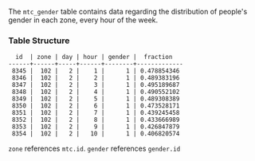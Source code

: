The `mtc_gender` table contains data regarding the distribution of people's gender in each zone, every hour of the week.

### Table Structure
```
  id  | zone | day | hour | gender |  fraction   
------+------+-----+------+--------+-------------
 8345 |  102 |   2 |    1 |      1 | 0.478854346
 8346 |  102 |   2 |    2 |      1 | 0.489383196
 8347 |  102 |   2 |    3 |      1 | 0.495189687
 8348 |  102 |   2 |    4 |      1 | 0.490552102
 8349 |  102 |   2 |    5 |      1 | 0.489308389
 8350 |  102 |   2 |    6 |      1 | 0.473528171
 8351 |  102 |   2 |    7 |      1 | 0.439245458
 8352 |  102 |   2 |    8 |      1 | 0.433666989
 8353 |  102 |   2 |    9 |      1 | 0.426847879
 8354 |  102 |   2 |   10 |      1 | 0.406820574
```
`zone` references `mtc.id`. `gender` references `gender.id`
